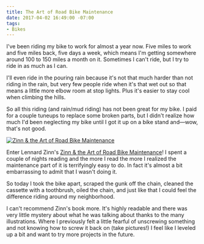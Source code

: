 ```yaml
---
title: The Art of Road Bike Maintenance
date: 2017-04-02 16:49:00 -07:00
tags:
- Bikes
---
```


I've been riding my bike to work for almost a year now. Five miles to work and five miles back, five days a week, which means I'm getting somewhere around 100 to 150 miles a month on it. Sometimes I can't ride, but I try to ride in as much as I can.

I'll even ride in the pouring rain because it's not that much harder than not riding in the rain, but very few people ride when it's that wet out so that means a little more elbow room at stop lights. Plus it's easier to stay cool when climbing the hills.

So all this riding (and rain/mud riding) has not been great for my bike. I paid for a couple tuneups to replace some broken parts, but I didn't realize how much I'd been neglecting my bike until I got it up on a bike stand and—wow, that's not good.

[![Zinn & the Art of Road Bike Maintenance](/uploads/51vCsY%20fVBL.jpg)](http://amzn.to/2o0z6vy)

Enter Lennard Zinn's [Zinn & the Art of Road Bike Maintenance](http://amzn.to/2o0z6vy)! I spent a couple of nights reading and the more I read the more I realized the maintenance part of it is terrifyingly easy to do. In fact it's almost a bit embarrassing to admit that I wasn't doing it.

So today I took the bike apart, scraped the gunk off the chain, cleaned the cassette with a toothbrush, oiled the chain, and just like that I could feel the difference riding around my neighborhood.

I can't recommend Zinn's book more. It's highly readable and there was very little mystery about what he was talking about thanks to the many illustrations. Where I previously felt a little fearful of unscrewing something and not knowing how to screw it back on (take pictures!) I feel like I leveled up a bit and want to try more projects in the future.